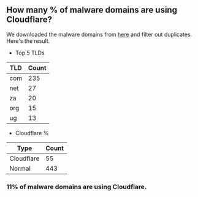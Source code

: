 ## How many % of malware domains are using Cloudflare?


We downloaded the malware domains from [here](https://urlhaus.abuse.ch) and filter out duplicates.
Here's the result.


[//]: # (start replacement)


- Top 5 TLDs

| TLD | Count |
| --- | --- |
| com | 235 |
| net | 27 |
| za | 20 |
| org | 15 |
| ug | 13 |


- Cloudflare %

| Type | Count |
| --- | --- |
| Cloudflare | 55 |
| Normal | 443 |


### 11% of malware domains are using Cloudflare.